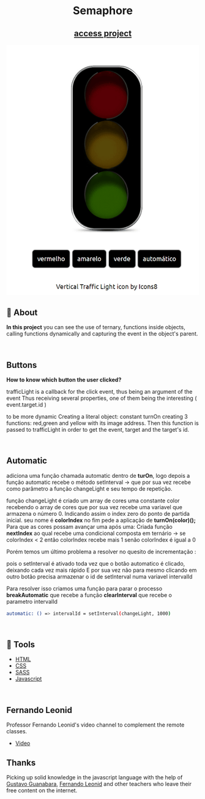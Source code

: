 <h1 align="center">
  <p>Semaphore </p>
</h1>
<h2 align="center"><a href="https://wesley-wilson.github.io/snapclima/" target="_blank">access project</a></h2>

<img src="./assets/img/semaphoreGif.gif">

<br>

## 📕 About

**In this project** you can see the use of ternary, functions inside objects, calling functions dynamically and capturing the event in the object's parent.

<br>

## Buttons
**How to know which button the user clicked?**

trafficLight is a callback for the click event, thus being an argument of the event 
Thus receiving several properties, one of them being the interesting ( event.target.id )

to be more dynamic
Creating a literal object:
constant turnOn 
creating 3 functions: red,green and yellow with its image address. 
Then this function is passed to trafficLight in order to get the event, target and the target's id.


<br>

## Automatic
adiciona uma função chamada automatic dentro de **turOn**, logo depois a função automatic recebe o método setInterval -> que por sua vez recebe como parâmetro a função changeLight e seu tempo de repetição. 

função changeLight 
é criado um array de cores 
uma constante color recebendo o array de cores que por sua vez recebe uma variavel que armazena o número 0.
Indicando assim o index zero do ponto de partida inicial. 
seu nome é **colorIndex**
no fim pede a aplicação de **turnOn(color)();**
Para que as cores possam avançar uma após uma:
Criada função **nextIndex** ao qual recebe uma condicional composta em ternário -> se colorIndex < 2 então colorIndex recebe mais 1 senão colorIndex é igual a 0

Porém temos um último problema a resolver no quesito de incrementação :

pois o setInterval é ativado toda vez que o botão automatico é clicado, deixando cada vez mais rápido 
E por sua vez não para mesmo clicando em outro botão
precisa armazenar o id de setInterval numa variavel intervalId 

Para resolver isso criamos uma função para parar o processo
**breakAutomatic** que recebe a função **clearInterval** que recebe o parametro intervalId

```bash
automatic: () => intervalId = setInterval(changeLight, 1000)
```

<br>

 ## 🔨 Tools
 - [HTML](https://developer.mozilla.org/pt-BR/docs/Web/HTML)
 - [CSS](https://developer.mozilla.org/pt-BR/docs/Web/CSS)
- [SASS](https://sass-lang.com/guide)
- [Javascript](https://developer.mozilla.org/pt-BR/docs/Web/JavaScript)


<br>

## Fernando Leonid 
Professor Fernando Leonid's video channel to complement the remote classes.
- [Video](https://www.youtube.com/watch?v=EujFSEsZsk4&list=LL&index=9&t=1172s
)

## Thanks 
Picking up solid knowledge in the javascript language with the help of [Gustavo Guanabara](https://www.cursoemvideo.com/curso/javascript/), [Fernando Leonid](https://www.youtube.com/@FernandoLeonid) and other teachers who leave their free content on the internet.


